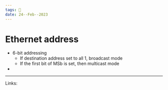 ```yaml
---
tags: 🌱
date: 24--Feb--2023
---
```


# Ethernet address

- 6-bit addressing
    - If destination address set to all 1, broadcast mode
    - If the first bit of MSb is set, then multicast mode
- 

---
Links: 